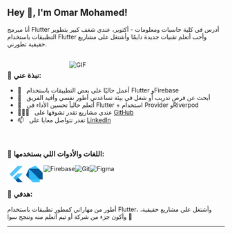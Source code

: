 ## Hey 👋, I'm Omar Mohamed!

أنا مبرمج Flutter أدرس في كلية حاسبات ومعلومات - أكتوبر، عندي شغف كبير بتطوير التطبيقات باستخدام Flutter وأحب أتعلم تقنيات جديدة دايمًا وأشتغل على مشاريع حقيقية تطورني.

<br/>

<img align="right" alt="GIF" src="https://raw.githubusercontent.com/rahul-jha98/rahul-jha98/main/techstack.gif" width="360px"/>

### 🧐 نبذة عني:

- 🔭 &nbsp; أعمل حاليًا على بعض التطبيقات باستخدام Flutter وFirebase
- 🤝 &nbsp; أبحث عن فرص تدريب أو شغل في بيئة تساعدني أطور نفسي وأفيد الفريق
- 🌱 &nbsp; أتعلم حالياً تحسين الأداء في Flutter + استخدام Provider وRiverpod
- 👨🏻‍💻 &nbsp; عندي مشاريع تقدر تشوفها على [GitHub](https://github.com/omar-mohamed) 
- 📫 &nbsp; تقدر تتواصل معايا على [LinkedIn](https://www.linkedin.com/in/omar-mohamed/) 

<br/>

### 🔨 اللغات والأدوات اللي بستخدمها:
<a href="https://flutter.dev" target="_blank"><img align="left" alt="Flutter" height="42px" src="https://raw.githubusercontent.com/github/explore/main/topics/flutter/flutter.png"></a>
<a href="https://dart.dev" target="_blank"><img align="left" alt="Dart" height="42px" src="https://raw.githubusercontent.com/github/explore/main/topics/dart/dart.png"></a>
<a href="https://firebase.google.com/" target="_blank"><img align="left" alt="Firebase" height="42px" src="https://raw.githubusercontent.com/rahul-jha98/github_readme_icons/main/language_and_tools/square/firebase/firebase.svg"></a>
<a href="https://git-scm.com/" target="_blank"><img align="left" alt="Git" height="42px" src="https://raw.githubusercontent.com/rahul-jha98/github_readme_icons/main/language_and_tools/square/git-scm/git-scm.svg"></a>
<a href="https://www.figma.com/" target="_blank"><img align="left" alt="Figma" height="42px" src="https://raw.githubusercontent.com/rahul-jha98/github_readme_icons/main/language_and_tools/square/figma/figma.svg"></a>

<br/><br/>

### 📌 هدفي:
أطور من مهاراتي كمطور تطبيقات باستخدام Flutter، وأشتغل على مشاريع حقيقية، وأكون جزء من شركة أو تيم أتعلم منه وننجح سوا 🚀

---


